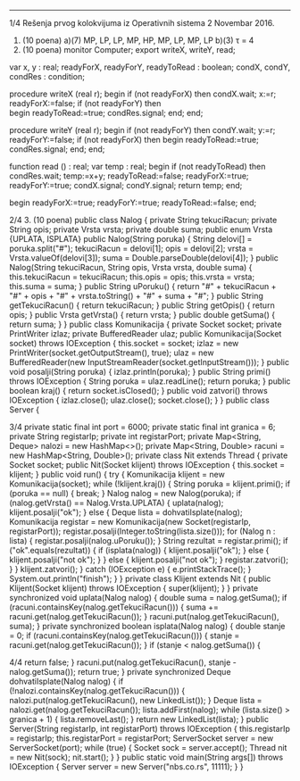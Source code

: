 --------------------------------------------------------------------------------


1/4 
Rešenja prvog kolokvijuma iz Operativnih sistema 2 
Novembar 2016. 
1. (10 poena) 
a)(7)    MP, LP, LP, MP, HP, MP, LP, MP, LP 
b)(3) τ = 4 
2. (10 poena) 
monitor Computer; 
export writeX, writeY, read; 
 
var 
  x, y : real; 
  readyForX, readyForY, readyToRead : boolean; 
  condX, condY, condRes : condition; 
 
procedure writeX (real r); 
begin 
  if (not readyForX) then condX.wait; 
  x:=r; 
  readyForX:=false; 
  if (not readyForY) then  
  begin 
    readyToRead:=true; 
    condRes.signal; 
  end; 
end; 
 
procedure writeY (real r); 
begin 
  if (not readyForY) then condY.wait; 
  y:=r; 
  readyForY:=false; 
  if (not readyForX) then 
  begin 
    readyToRead:=true; 
    condRes.signal; 
  end; 
end; 
 
function read () : real; 
var temp : real; 
begin 
  if (not readyToRead) then condRes.wait; 
  temp:=x+y; 
  readyToRead:=false; 
  readyForX:=true; 
  readyForY:=true; 
  condX.signal; 
  condY.signal; 
  return temp; 
end; 
 
 
begin 
  readyForX:=true; readyForY:=true; readyToRead:=false; 
end; 

2/4 
3. (10 poena) 
public class Nalog { 
    private String tekuciRacun; 
    private String opis; 
    private Vrsta vrsta; 
    private double suma; 
    public enum Vrsta {UPLATA, ISPLATA} 
    public Nalog(String poruka) { 
        String delovi[] = poruka.split("#"); 
        tekuciRacun = delovi[1]; 
        opis = delovi[2]; 
        vrsta = Vrsta.valueOf(delovi[3]); 
        suma = Double.parseDouble(delovi[4]); 
    } 
    public Nalog(String tekuciRacun, String opis, Vrsta vrsta, double suma) 
{ 
        this.tekuciRacun = tekuciRacun; 
        this.opis = opis; 
        this.vrsta = vrsta; 
        this.suma = suma; 
    } 
    public String uPoruku() { 
        return "#" + tekuciRacun + "#" + opis + "#" + vrsta.toString() + 
"#" + suma + "#"; 
    } 
    public String getTekuciRacun() { 
        return tekuciRacun; 
    } 
    public String getOpis() { 
        return opis; 
    } 
    public Vrsta getVrsta() { 
        return vrsta; 
    } 
    public double getSuma() { 
        return suma; 
    } 
} 
public class Komunikacija { 
    private Socket socket; 
    private PrintWriter izlaz; 
    private BufferedReader ulaz; 
    public Komunikacija(Socket socket) throws IOException { 
        this.socket = socket; 
        izlaz = new PrintWriter(socket.getOutputStream(), true); 
        ulaz = new BufferedReader(new 
InputStreamReader(socket.getInputStream())); 
    } 
    public void posalji(String poruka) { 
        izlaz.println(poruka); 
    } 
    public String primi() throws IOException { 
        String poruka = ulaz.readLine(); 
        return poruka; 
    } 
    public boolean kraj() { 
        return socket.isClosed(); 
    } 
    public void zatvori() throws IOException { 
        izlaz.close(); 
        ulaz.close(); 
        socket.close(); 
    } 
} 
public class Server { 

3/4 
    private static final int port = 6000; 
    private static final int granica = 6; 
    private String registarIp; 
    private int registarPort; 
    private Map<String, Deque<Nalog>> nalozi = new HashMap<>(); 
    private Map<String, Double> racuni = new HashMap<String, Double>(); 
    private class Nit extends Thread { 
        private Socket socket; 
        public Nit(Socket klijent) throws IOException { 
            this.socket = klijent; 
        } 
        public void run() { 
            try { 
                Komunikacija klijent = new Komunikacija(socket); 
                while (!klijent.kraj()) { 
                    String poruka = klijent.primi(); 
                    if (poruka == null) { 
                        break; 
                    } 
                    Nalog nalog = new Nalog(poruka); 
                    if (nalog.getVrsta() == Nalog.Vrsta.UPLATA) { 
                        uplata(nalog); 
                        klijent.posalji("ok"); 
                    } else { 
                        Deque<Nalog> lista = dohvatiIsplate(nalog); 
                        Komunikacija  registar  = new Komunikacija(new 
Socket(registarIp, registarPort)); 
                        registar.posalji(Integer.toString(lista.size())); 
                        for (Nalog n : lista) { 
                            registar.posalji(nalog.uPoruku()); 
                        } 
                        String rezultat = registar.primi(); 
                        if ("ok".equals(rezultat)) { 
                            if (isplata(nalog)) { 
                                klijent.posalji("ok"); 
                            } else { 
                                klijent.posalji("not ok"); 
                            } 
                        } else { 
                            klijent.posalji("not ok"); 
                        } 
                        registar.zatvori(); 
                    } 
                } 
                klijent.zatvori(); 
            } catch (IOException e) { 
                e.printStackTrace(); 
            } 
            System.out.println("finish"); 
        } 
    } 
    private class Klijent extends Nit { 
        public Klijent(Socket klijent) throws IOException { 
            super(klijent); 
        } 
    } 
    private synchronized void uplata(Nalog nalog) { 
        double suma = nalog.getSuma(); 
        if (racuni.containsKey(nalog.getTekuciRacun())) { 
            suma += racuni.get(nalog.getTekuciRacun()); 
        } 
        racuni.put(nalog.getTekuciRacun(), suma); 
    } 
    private synchronized boolean isplata(Nalog nalog) { 
        double stanje = 0; 
        if (racuni.containsKey(nalog.getTekuciRacun())) { 
            stanje = racuni.get(nalog.getTekuciRacun()); 
        } 
        if (stanje < nalog.getSuma()) { 

4/4 
            return false; 
        } 
        racuni.put(nalog.getTekuciRacun(), stanje - nalog.getSuma()); 
        return true; 
    } 
    private synchronized Deque<Nalog> dohvatiIsplate(Nalog nalog) { 
        if (!nalozi.containsKey(nalog.getTekuciRacun())) { 
            nalozi.put(nalog.getTekuciRacun(), new LinkedList<Nalog>()); 
        } 
        Deque<Nalog> lista = nalozi.get(nalog.getTekuciRacun()); 
        lista.addFirst(nalog); 
        while (lista.size() > granica + 1) { 
            lista.removeLast(); 
        } 
        return new LinkedList<Nalog>(lista); 
    } 
    public Server(String registarIp, int registarPort) throws IOException { 
        this.registarIp = registarIp; 
        this.registarPort = registarPort; 
        ServerSocket server = new ServerSocket(port); 
        while (true) { 
            Socket sock = server.accept(); 
            Thread nit = new Nit(sock); 
            nit.start(); 
        } 
    } 
    public static void main(String args[]) throws IOException { 
        Server server = new Server("nbs.co.rs", 11111); 
    } 
} 
 
 